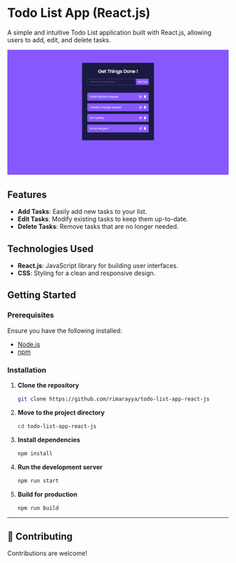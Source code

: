 # Todo List App (React.js)

A simple and intuitive Todo List application built with React.js, allowing users to add, edit, and delete tasks.

![Todo List App Screenshot](./src/screenshots/overview.png)

## Features

- **Add Tasks**: Easily add new tasks to your list.
- **Edit Tasks**: Modify existing tasks to keep them up-to-date.
- **Delete Tasks**: Remove tasks that are no longer needed.

## Technologies Used

- **React.js**: JavaScript library for building user interfaces.
- **CSS**: Styling for a clean and responsive design.

## Getting Started

### Prerequisites

Ensure you have the following installed:

- [Node.js](https://nodejs.org/)
- [npm](https://www.npmjs.com/)

### Installation

1. **Clone the repository**

   ```bash
   git clone https://github.com/rimarayya/todo-list-app-react-js
   ```

2. **Move to the project directory**

   ```bash
   cd todo-list-app-react-js
   ```

3. **Install dependencies**

   ```bash
   npm install
   ```

4. **Run the development server**

   ```bash
   npm run start
   ```

5. **Build for production**

   ```bash
   npm run build
   ```

---

## 🤝 Contributing

Contributions are welcome!
